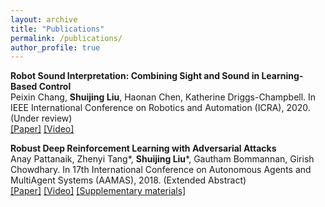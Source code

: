 ```yaml
---
layout: archive
title: "Publications"
permalink: /publications/
author_profile: true
---
```


**Robot Sound Interpretation: Combining Sight and Sound in Learning-Based Control**\
Peixin Chang, **Shuijing Liu**, Haonan Chen, Katherine Driggs-Champbell. 
In IEEE International Conference on Robotics and Automation (ICRA), 2020. (Under review)\
[[Paper]](https://arxiv.org/abs/1909.09172) [[Video]](https://www.youtube.com/watch?v=0ONGQwhGn_Y)

**Robust Deep Reinforcement Learning with Adversarial Attacks**\
Anay Pattanaik, Zhenyi Tang*, **Shuijing Liu***, Gautham Bommannan, Girish Chowdhary. 
In 17th International Conference on Autonomous Agents and MultiAgent Systems (AAMAS), 2018. (Extended Abstract)\
[[Paper]](https://arxiv.org/abs/1712.03632) [[Video]](https://www.youtube.com/watch?v=8xPaca3cjEU) [[Supplementary materials]](https://shuijing725.github.io/files/Supplementary_for_Robust_Deep_Reinforcement_Learning_with_Adversarial_Attacks.pdf)